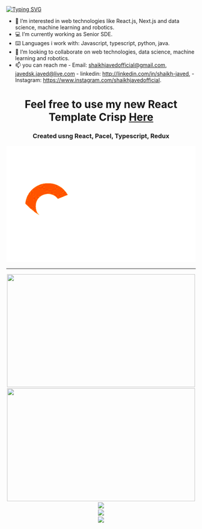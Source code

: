 
[![Typing SVG](https://readme-typing-svg.herokuapp.com/?lines=Greetings,+I+am+Shaikh+Javed;Feel+Free+to+Explore&center=true&vCenter=true&width=1200&height=100&size=50&color=fcf2b6&background=040940)](https://git.io/typing-svg)
     
- 👀 I’m interested in web technologies like React.js, Next.js and data science, machine learning and robotics.
- 💻 I’m currently working as Senior SDE.
- ⌨️ Languages i work with:
     Javascript, typescript, python, java.
- 💞️ I’m looking to collaborate on web technologies, data science, machine learning and robotics.
- 📫 you can reach me
                    - Email: shaikhjavedofficial@gmail.com, javedsk.javed@live.com
                    - linkedin: http://linkedin.com/in/shaikh-javed,
                    - Instagram: https://www.instagram.com/shaikhjavedofficial.



<div align="center">
          <h1>
               Feel free to use my new React Template Crisp <a href="https://github.com/shaikhjavedofficial/react-parcel-typescript-app">Here</a>
          </h1>
          <h3>
               Created usng React, Pacel, Typescript, Redux
          </h3>
          <img src="https://github.com/shaikhjavedofficial/react-parcel-typescript-app/blob/main/public/assets/crisp_logo.png" />
</div>
<hr/>

<div align="center">
     <a href="https://github.com/shaikhjavedofficial/github-readme-stats">
          <img src="https://github-readme-stats.vercel.app/api?username=shaikhjavedofficial&count_private=true&show_icons=true&theme=tokyonight" width="500" height="300"/>
     </a>
     <a href="https://github.com/shaikhjavedofficial/github-readme-stats">
          <img width="500" height="300" src="https://github-readme-stats.vercel.app/api/top-langs/?username=shaikhjavedofficial&langs_count=20" />
     </a>
</div>

<div align="center">
     <a>
          <img src="https://spotify-github-profile.vercel.app/api/view.svg?uid=gds2de9w7uesboqft4bqe86te&redirect=true][https://spotify-github-profile.vercel.app/api/view.svg?uid=gds2de9w7uesboqft4bqe86te&cover_image=true&theme=default&bar_color=170068&bar_color_cover=false" />
     </a>
</div>

<div align="center">
     <a href="https://stackoverflow.com/users/19238586/shaikh-javed">
          <img src="https://stackoverflow-badge.herokuapp.com/api/StackOverflowBadge/19238586" />
     </a>
</div>
<div align="center">
     <img src="https://komarev.com/ghpvc/?username=shaikhjavedofficial" />
</div>

<!---
shaikhjavedofficial/shaikhjavedofficial is a ✨ special ✨ repository because its `README.md` (this file) appears on your GitHub profile.
You can click the Preview link to take a look at your changes.
--->
